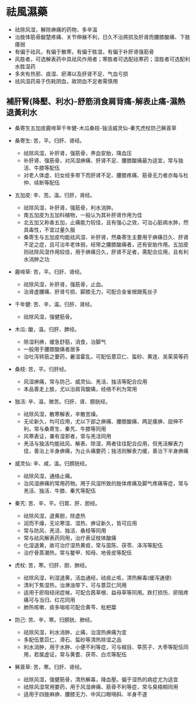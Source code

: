 # 祛風濕藥
- 祛除风湿，解除痹痛的药物，多辛溫
- 治肢体筋骨酸楚疼痛、关节伸展不利，日久不治將损及肝肾而腰膝酸痛、下肢痿弱
- 有偏于祛风，有偏于散寒，有偏于胜湿，有偏于补肝肾强筋骨
- 风胜者，可选解表药中具祛风作用者；寒胜者可选配祛寒药；湿胜者可选配利水胜湿药
- 多夹有热邪、痰湿、瘀滞以及肝肾不足、气血亏损
- 祛风湿药易于伤耗阴血，故阴血不足者需慎用

## 補肝腎(降壓、利水)-舒筋消食肩背痛-解表止痛-濕熱退黃利水
- 桑寄生五加皮鹿啼草千年健-木瓜桑枝-独活威灵仙-秦艽虎杖防己豨薟草

- 桑寄生: 苦，平。归肝、肾经。
  - 祛除风湿，补肝肾，强筋骨，养血安胎，降血压
  - 补肝肾、强筋骨，对风湿痹痛、肝肾不足、腰膝酸痛最为适宜，常与独活、牛膝等配伍
  - 对老人体虚、妇女经多带下而肝肾不足、腰膝疼痛、筋骨无力者亦每与杜仲、续断等配伍
- 五加皮: 辛、苦。温。归肝，肾经。
  - 祛除风湿，补肝肾，强筋骨，利水消肿。
  - 南五加皮为五加科植物，一般认为其补肝肾作用为佳
  - 北五加又称香五加，止痛能力较佳，且有强心之效，可治心脏病水肿，然具毒性，不宜过量久服
  - 桑寄生与五加皮均能祛风湿、补肝肾，然桑寄生主要用于痹痛日久、肝肾不足之症，且可治年老体弱，经带之腰膝酸痛者，还有安胎作用。五加皮则祛除风湿作用较佳，用于痹痛日久，肝肾不足者，需配合应用，且有利水消肿之功
- 鹿啼草: 苦，平。归肝、肾经。
  - 祛除风湿，补肝肾，强筋骨，止血。
  - 治肾虚腰痛、肝肾亏损、脚膝无力，可配合金雀根跟菟丝子
- 千年健: 苦、辛，温。归肝、肾经。
  - 祛除风湿，强健筋骨。
- 木瓜: 酸，温。归肝、脾经。
  - 除湿利痹，缓急舒筋，消食，治脚气
  - 一般用于腰膝酸痛者居多
  - 治吐泻转筋之要药，暑湿霍乱，可配伍薏苡仁、蜇砂、黄连、吴茱萸等药
- 桑枝: 苦，平。归肝经。
  - 风湿痹痛，常与防己、威灵仙、羌活、独活等配合应用
  - 本品善走上肢，尤以治肩背酸痛，经络不利为常用
- 独活: 辛、温，微苦。归肝、肾、膀胱经。
  - 祛除风湿，散寒解表，辛散苦燥。
  - 无论新久，均可应用，尤以下部之痹痛、腰膝酸痛、两足痿痹、屈伸不利，常与桑寄生、秦艽、牛膝等同用
  - 风寒表证，兼有湿邪者，常与羌活同用
  - 羌活与独活均能祛风、解表、除湿，两者往往配合应用，但羌活解表力佳，善治上半身痹痛，为止头痛要药；独活则解表力缓，善治下半身痹痛
- 威灵仙: 辛、咸，温。归膀胱经。
  - 祛除风湿，通络止痛。
  - 治风湿痹痛的常用药物。用于风湿所致的肢体疼痛及脚气疼痛等症，常与羌活、独活、牛膝、秦艽等配伍
- 秦艽: 苦、辛，平。归胃、肝、胆经。
  - 祛除风湿，退黄胆，除虚热
  - 润而不燥，无论寒湿、湿热、痹证新久，皆可应用
  - 常与防风、羌活、独活、桑枝等同用
  - 常与祛风解表药同用，治疗表证枝体酸痛
  - 化湿退黄，故可治疗湿热黄疸，常与茵陈、茯苓、泽泻等配伍
  - 治疗骨蒸潮热，常与鳖甲、知母、地骨皮等配伍
- 虎杖: 苦，寒。归肝、胆、肺经。
  - 祛除风湿，利湿退黄，活血通经，祛痰止咳，清热解毒(缓泻通便)
  - 清利下焦湿热，治淋浊带下，可与薏苡仁同用
  - 适用于瘀阻经闭症候，可配合茜草根、益母草等同用。跌打损伤、瘀阻疼痛可与当归、红花同用
  - 肺热咳嗽、痰多喘咳可配合黄芩、枇杷葉
- 防己: 苦、辛，寒。归膀胱、肺经。
  - 祛除风湿，利水消肿、止痛，治湿热痹痛为宜
  - 多配伍薏苡仁、滑石、蜇砂等清热除湿之品
  - 利水消肿，用于水肿、小便不利等症，可与椒目、葶苈子、大枣等配伍同用，若属虚证，常与黄耆、茯苓、白朮等配伍
- 豨薟草: 苦，寒。归肝、肾经。
  - 祛除风湿，强健筋骨，清热解毒，降血壓。偏于湿热的病症尤为适宜
  - 祛除风湿常用要药，用于风湿痹痛、筋骨不利等症，常与臭梧桐同用
  - 适用于四肢麻痹、腰膝无力、中风口眼喎斜、半身不遂

